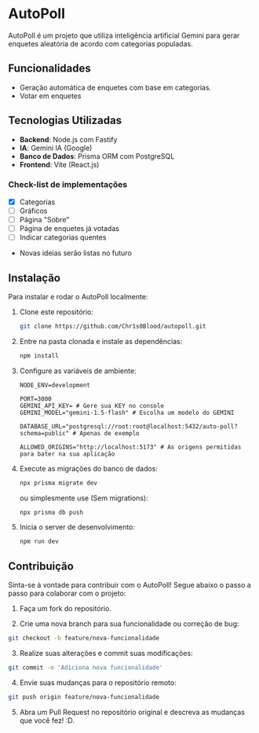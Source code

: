 # AutoPoll

AutoPoll é um projeto que utiliza inteligência artificial Gemini para gerar enquetes aleatória de acordo com categorias populadas.

## Funcionalidades

- Geração automática de enquetes com base em categorias.
- Votar em enquetes

## Tecnologias Utilizadas

- **Backend**: Node.js com Fastify
- **IA**: Gemini IA (Google)
- **Banco de Dados**: Prisma ORM com PostgreSQL
- **Frontend**: Vite (React.js)

### Check-list de implementações
- [X] Categorias
- [ ] Gráficos
- [ ] Página "Sobre"
- [ ] Página de enquetes já votadas
- [ ] Indicar categorias quentes
- Novas ideias serão listas no futuro

## Instalação

Para instalar e rodar o AutoPoll localmente:

1.  Clone este repositório:

    ```bash
    git clone https://github.com/Chr1s0Blood/autopoll.git
    ```

2.  Entre na pasta clonada e instale as dependências:
    ```bash
    npm install
    ```
3.  Configure as variáveis de ambiente:

    ```env
    NODE_ENV=development

    PORT=3000
    GEMINI_API_KEY= # Gere sua KEY no console
    GEMINI_MODEL="gemini-1.5-flash" # Escolha um modelo do GEMINI

    DATABASE_URL="postgresql://root:root@localhost:5432/auto-poll?schema=public" # Apenas de exemplo

    ALLOWED_ORIGINS="http://localhost:5173" # As origens permitidas para bater na sua aplicação

    ```
4. Execute as migrações do banco de dados:

    ```bash
    npx prisma migrate dev
    ```
    
    ou simplesmente use (Sem migrations):
    ```bash
    npx prisma db push
    ```
5. Inicia o server de desenvolvimento:
    ```bash
    npm run dev
    ```

## Contribuição
Sinta-se à vontade para contribuir com o AutoPoll! Segue abaixo o passo a passo para colaborar com o projeto:

1. Faça um fork do repositório.

2. Crie uma nova branch para sua funcionalidade ou correção de bug:
```bash
git checkout -b feature/nova-funcionalidade
```

3. Realize suas alterações e commit suas modificações:

```bash
git commit -m 'Adiciona nova funcionalidade'
```
4. Envie suas mudanças para o repositório remoto:

```bash
git push origin feature/nova-funcionalidade
```

5. Abra um Pull Request no repositório original e descreva as mudanças que você fez! :D.